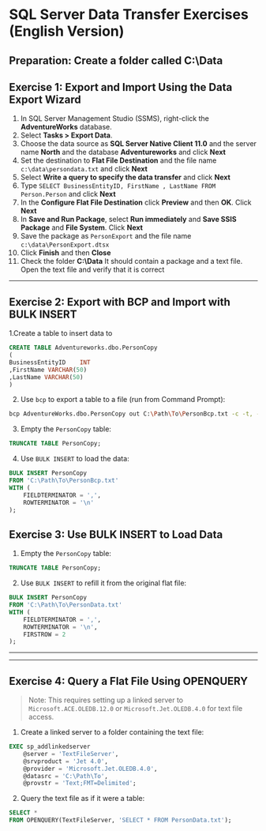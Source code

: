 # SQL Server Data Transfer Exercises (English Version)

## Preparation: Create a folder called C:\Data

## Exercise 1: Export and Import Using the Data Export Wizard

1. In SQL Server Management Studio (SSMS), right-click the **AdventureWorks** database.
2. Select **Tasks > Export Data**.
3. Choose the data source as **SQL Server Native Client 11.0** and the server name **North** and the database **Adventureworks** and click **Next**
4. Set the destination to **Flat File Destination** and the file name `c:\data\persondata.txt` and click **Next**
5. Select **Write a query to specify the data transfer** and click **Next**
6. Type `SELECT BusinessEntityID, FirstName , LastName FROM Person.Person` and click **Next**
7. In the **Configure Flat File Destination** click **Preview** and then  **OK**. Click **Next**
8. In **Save and Run Package**, select  **Run immediately** and **Save SSIS Package** and **File System**. Click **Next** 
9. Save the package as `PersonExport` and the file name `c:\data\PersonExport.dtsx`
10. Click **Finish** and then **Close**
11. Check the folder **C:\Data** It should contain a package and a text file. Open the text file and verify that it is correct


---

## Exercise 2: Export with BCP and Import with BULK INSERT

1.Create a table to insert data to

```sql
CREATE TABLE Adventureworks.dbo.PersonCopy
(
BusinessEntityID    INT
,FirstName VARCHAR(50)
,LastName VARCHAR(50)
)
```

2. Use `bcp` to export a table to a file (run from Command Prompt):

```bash
bcp AdventureWorks.dbo.PersonCopy out C:\Path\To\PersonBcp.txt -c -t, -T -S localhost
```

3. Empty the `PersonCopy` table:

```sql
TRUNCATE TABLE PersonCopy;
```

4. Use `BULK INSERT` to load the data:

```sql
BULK INSERT PersonCopy
FROM 'C:\Path\To\PersonBcp.txt'
WITH (
    FIELDTERMINATOR = ',',
    ROWTERMINATOR = '\n'
);
```

## Exercise 3: Use BULK INSERT to Load Data

1. Empty the `PersonCopy` table:

```sql
TRUNCATE TABLE PersonCopy;
```

2. Use `BULK INSERT` to refill it from the original flat file:

```sql
BULK INSERT PersonCopy
FROM 'C:\Path\To\PersonData.txt'
WITH (
    FIELDTERMINATOR = ',',
    ROWTERMINATOR = '\n',
    FIRSTROW = 2
);
```

---



---

## Exercise 4: Query a Flat File Using OPENQUERY

> Note: This requires setting up a linked server to `Microsoft.ACE.OLEDB.12.0` or `Microsoft.Jet.OLEDB.4.0` for text file access.

1. Create a linked server to a folder containing the text file:

```sql
EXEC sp_addlinkedserver
    @server = 'TextFileServer',
    @srvproduct = 'Jet 4.0',
    @provider = 'Microsoft.Jet.OLEDB.4.0',
    @datasrc = 'C:\Path\To',
    @provstr = 'Text;FMT=Delimited';
```

2. Query the text file as if it were a table:

```sql
SELECT *
FROM OPENQUERY(TextFileServer, 'SELECT * FROM PersonData.txt');
```

